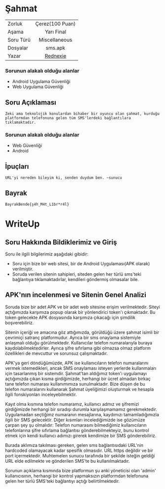 # Şahmat

|    |  |
| ------------- |:-------------:|
| Zorluk        | Çerez(100 Puan)|
| Aşama         | Yarı Final    |
| Soru Türü     | Miscellaneous |
| Dosyalar      | sms.apk       |    
| Yazar         | [Rednexie](https://github.com/Rednexie) | 


### Sorunun alakalı olduğu alanlar
- Android Uygulama Güvenliği
- Web Uygulama Güvenliği 


## Soru Açıklaması
```
Zeki ama teknolojik konulardan bihaber bir oyuncu olan şahmat, kurduğu platformdan telefonuna gelen tüm SMS'lerdeki bağlantılara tıklamaktadır.
```


### Sorunun alakalı olduğu alanlar
- Web Güvenliği
- Android 

## İpuçları
```
URL'yi nereden bileyim ki, senden duydum ben. ~sunucu
```

## Bayrak
```
BayrakBende{ş4h_M4t_L1br*r4l}
```


# WriteUp

## Soru Hakkında Bildiklerimiz ve Giriş

Soru ile ilgili bilgilerimiz aşağıdaki gibidir: 
- Soru için bize bir web sitesi, bir de Android Uygulaması(APK olarak) verilmiştir.
- Soruda verilen sitenin sahipleri, siteden gelen her türlü sms'teki bağlantıya tıklamaktadırlar, kendileri göndermiş olmasalar bile. 


## APK'nın incelenmesi ve Sitenin Genel Analizi

Soruda bize bir adet APK ve bir adet web sitesine erişim verilmektedir. 
Siteyi açtığımızda karşımıza popup olarak bir yönlendirici token'ı çıkmaktadır. Bu token gelecekte APK dosyasında karşımıza çıkacağı için şimdilik boşverebiliriz.


Sitenin içeriği ve amacına göz attığımızda, görüldüğü üzere şahmat isimli bir çevrimiçi satranç platformudur. Ayrıca bir sms onaylama sistemiyle anlaşmalı olduğu görülmektedir. Kullanıcılar telefon numaralarıyla buraya kaydolabilmektedirler. Ayrıca şifre sıfırlama gibi olmazsa olmaz platform özellikleri de mevcuttur ve sorunsuz çalışmaktadır.


APK'ya geri döndüğümüzde, APK ise kullanıcıların telefon numaralarını vermek istemedikleri, ancak SMS onaylaması isteyen yerlerde kullanmaları için tasarlanmış bir sistemdir. Şahmat'tan aldığımız token'ı uygulamayı açtığımızda çıkan kısma girdiğimizde, herhangi bir ücret almadan birkaç tane telefon numarası kullanımımıza sunulmaktadır. Bize düşen de bu telefon numaralarını kullanarak Şahmat üyeliğimizi oluşturmak ve hesapla ilgili fonskiyonları inceleyebilmektir.

Kayıt olma kısmına telefon numaramız, kullanıcı admız ve şifremizi girdiğimizde herhangi bir sıradışı durumla karşılaşmamamız gerekmektedir. Uygulamadan seçtiğimz numaranın mesajlarına, kaydımızı tamamladığımızla ilgili bir SMS gelecektir. Diğer kısımları incelediğimizde ise gözümüze çarpan şey şu olmalıdır: Telefon numarasını bilmediğimiz kullanıcıların telefonlarına şifre sıfırlama bağlantısı gönderebilmekteyiz, bunu kontrol etmek için kendi kullanıcı adımızı girerek kendimize bir SMS gönderebiliriz.

Burada aklımıza takılması gereken, gelen sms bağlantısıdaki URL'nin hardcoded olamayacak kadar spesifik olmasıdır. URL https değildir ve bir port içermektedir. Muhtemelen sunucu tarafında bir şekilde isteğin geldiği URL elde edilmekte ve gönderilen SMS'te bu kullanılmaktadır.

Sorunun açıklama kısmında bize platformun şu anki yöneticisi olan 'admin' kullanıcısının, herhangi bir kontrol yapmaksızın platformdan telefonuna gelen her türlü SMS'teki bağlantıyı açtığı belirtilmektedir. 

